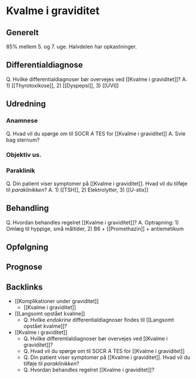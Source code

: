 # Kvalme i graviditet
## Generelt
85% mellem 5. og 7. uge. Halvdelen har opkastninger.

## Differentialdiagnose
Q. Hvilke differentialdiagnoser bør overvejes ved [[Kvalme i graviditet]]?
A. 1) [[Thyrotoxikose]], 2) [[Dyspepsi]], 3) [[UVI]]

## Udredning
### Anamnese
Q. Hvad vil du spørge om til SOCR *A* TES for [[Kvalme i graviditet]] 
A. Svie bag sternum?

### Objektiv us.

### Paraklinik
Q. Din patient viser symptomer på [[Kvalme i graviditet]]. Hvad vil du tilføje til *paraklinikken*? 
A. 1) [[TSH]], 2) Elektrolytter, 3) [[U-stix]]


## Behandling
Q. Hvordan behandles regelret [[Kvalme i graviditet]]?
A. Optrapning: 1) Omlæg til hyppige, små måltider, 2) B6 + [[Promethazin]] + antiemetikum 

## Opfølgning


## Prognose


## Backlinks
* [[Komplikationer under graviditet]]
	* [[Kvalme i graviditet]]
* [[Langsomt opstået kvalme]]
	* Q. Hvilke *endokrine* differentialdiagnoser findes til [[Langsomt opstået kvalme]]?
* [[Kvalme i graviditet]]
	* Q. Hvilke differentialdiagnoser bør overvejes ved [[Kvalme i graviditet]]?
	* Q. Hvad vil du spørge om til SOCR *A* TES for [[Kvalme i graviditet]] 
	* Q. Din patient viser symptomer på [[Kvalme i graviditet]]. Hvad vil du tilføje til *paraklinikken*? 
	* Q. Hvordan behandles regelret [[Kvalme i graviditet]]?

<!-- #anki/tag/med/gp #anki/deck/Medicine #anki/tag/med/Gynecology -->

<!-- {BearID:C5865F89-044E-4D93-AB57-8F3FAC6F6302-97624-0000AD47E280597C} -->
